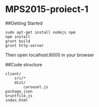 # MPS2015-proiect-1

##Getting Started
```
sudo apt-get install nodejs npm
npm install
grunt build
grunt http-server
```
Then open localhost:8000 in your browser

##Code structure
<!-- language:console -->

    client/
        src/*
        dist/
            carousel.js
    package.json
    Gruntfile.js
    index.html
